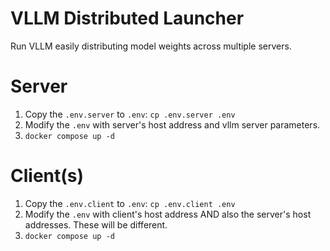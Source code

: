 # VLLM Distributed Launcher

Run VLLM easily distributing model weights across multiple servers.

# Server 

1. Copy the `.env.server` to `.env`:
`cp .env.server .env`
2. Modify the `.env` with server's host address and vllm server parameters.
3. `docker compose up -d`


# Client(s)

1. Copy the `.env.client` to `.env`:
`cp .env.client .env`
2. Modify the `.env` with client's host address AND also the server's host addresses. These will be different.
3. `docker compose up -d`
